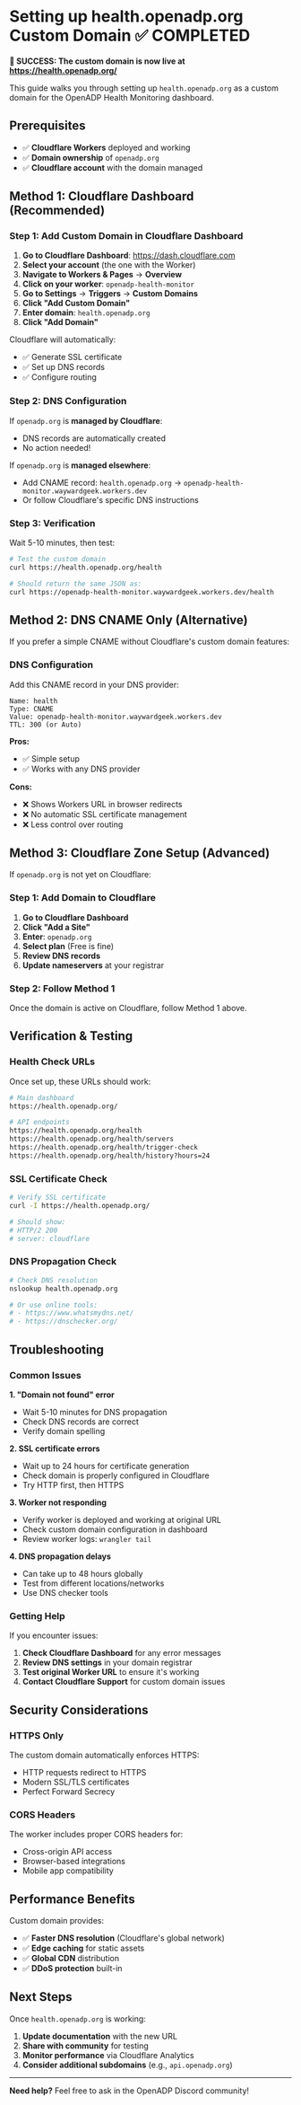 # Setting up health.openadp.org Custom Domain ✅ COMPLETED

**🎉 SUCCESS: The custom domain is now live at https://health.openadp.org/**

This guide walks you through setting up `health.openadp.org` as a custom domain for the OpenADP Health Monitoring dashboard.

## Prerequisites

- ✅ **Cloudflare Workers** deployed and working
- ✅ **Domain ownership** of `openadp.org` 
- ✅ **Cloudflare account** with the domain managed

## Method 1: Cloudflare Dashboard (Recommended)

### Step 1: Add Custom Domain in Cloudflare Dashboard

1. **Go to Cloudflare Dashboard**: https://dash.cloudflare.com
2. **Select your account** (the one with the Worker)
3. **Navigate to Workers & Pages** → **Overview**
4. **Click on your worker**: `openadp-health-monitor`
5. **Go to Settings** → **Triggers** → **Custom Domains**
6. **Click "Add Custom Domain"**
7. **Enter domain**: `health.openadp.org`
8. **Click "Add Domain"**

Cloudflare will automatically:
- ✅ Generate SSL certificate
- ✅ Set up DNS records
- ✅ Configure routing

### Step 2: DNS Configuration

If `openadp.org` is **managed by Cloudflare**:
- DNS records are automatically created
- No action needed!

If `openadp.org` is **managed elsewhere**:
- Add CNAME record: `health.openadp.org` → `openadp-health-monitor.waywardgeek.workers.dev`
- Or follow Cloudflare's specific DNS instructions

### Step 3: Verification

Wait 5-10 minutes, then test:

```bash
# Test the custom domain
curl https://health.openadp.org/health

# Should return the same JSON as:
curl https://openadp-health-monitor.waywardgeek.workers.dev/health
```

## Method 2: DNS CNAME Only (Alternative)

If you prefer a simple CNAME without Cloudflare's custom domain features:

### DNS Configuration

Add this CNAME record in your DNS provider:

```
Name: health
Type: CNAME  
Value: openadp-health-monitor.waywardgeek.workers.dev
TTL: 300 (or Auto)
```

**Pros:**
- ✅ Simple setup
- ✅ Works with any DNS provider

**Cons:**
- ❌ Shows Workers URL in browser redirects
- ❌ No automatic SSL certificate management
- ❌ Less control over routing

## Method 3: Cloudflare Zone Setup (Advanced)

If `openadp.org` is not yet on Cloudflare:

### Step 1: Add Domain to Cloudflare

1. **Go to Cloudflare Dashboard**
2. **Click "Add a Site"**
3. **Enter**: `openadp.org`
4. **Select plan** (Free is fine)
5. **Review DNS records**
6. **Update nameservers** at your registrar

### Step 2: Follow Method 1

Once the domain is active on Cloudflare, follow Method 1 above.

## Verification & Testing

### Health Check URLs

Once set up, these URLs should work:

```bash
# Main dashboard
https://health.openadp.org/

# API endpoints  
https://health.openadp.org/health
https://health.openadp.org/health/servers
https://health.openadp.org/health/trigger-check
https://health.openadp.org/health/history?hours=24
```

### SSL Certificate Check

```bash
# Verify SSL certificate
curl -I https://health.openadp.org/

# Should show:
# HTTP/2 200 
# server: cloudflare
```

### DNS Propagation Check

```bash
# Check DNS resolution
nslookup health.openadp.org

# Or use online tools:
# - https://www.whatsmydns.net/
# - https://dnschecker.org/
```

## Troubleshooting

### Common Issues

**1. "Domain not found" error**
- Wait 5-10 minutes for DNS propagation
- Check DNS records are correct
- Verify domain spelling

**2. SSL certificate errors**
- Wait up to 24 hours for certificate generation
- Check domain is properly configured in Cloudflare
- Try HTTP first, then HTTPS

**3. Worker not responding**
- Verify worker is deployed and working at original URL
- Check custom domain configuration in dashboard
- Review worker logs: `wrangler tail`

**4. DNS propagation delays**
- Can take up to 48 hours globally
- Test from different locations/networks
- Use DNS checker tools

### Getting Help

If you encounter issues:

1. **Check Cloudflare Dashboard** for any error messages
2. **Review DNS settings** in your domain registrar
3. **Test original Worker URL** to ensure it's working
4. **Contact Cloudflare Support** for custom domain issues

## Security Considerations

### HTTPS Only

The custom domain automatically enforces HTTPS:
- HTTP requests redirect to HTTPS
- Modern SSL/TLS certificates
- Perfect Forward Secrecy

### CORS Headers

The worker includes proper CORS headers for:
- Cross-origin API access
- Browser-based integrations
- Mobile app compatibility

## Performance Benefits

Custom domain provides:
- ✅ **Faster DNS resolution** (Cloudflare's global network)
- ✅ **Edge caching** for static assets
- ✅ **Global CDN** distribution
- ✅ **DDoS protection** built-in

## Next Steps

Once `health.openadp.org` is working:

1. **Update documentation** with the new URL
2. **Share with community** for testing
3. **Monitor performance** via Cloudflare Analytics
4. **Consider additional subdomains** (e.g., `api.openadp.org`)

---

**Need help?** Feel free to ask in the OpenADP Discord community! 